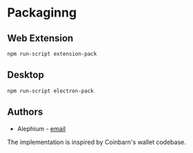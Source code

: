 # Packaginng

## Web Extension

`npm run-script extension-pack`

## Desktop

`npm run-script electron-pack`

## Authors
* Alephium - [email](info@alephium.org)

The implementation is inspired by Coinbarn's wallet codebase.
